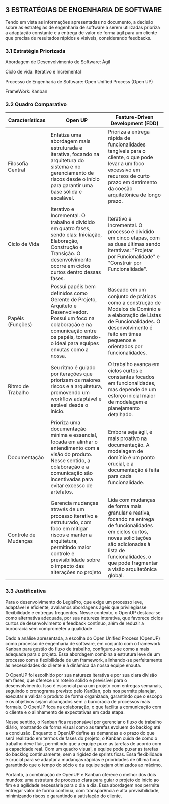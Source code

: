 ## 3 ESTRATÉGIAS DE ENGENHARIA DE SOFTWARE

Tendo em vista as informações apresentadas no documento, a decisão sobre as estratégias de engenharia de software a serem utilizadas prioriza a adaptação constante e a entrega de valor de forma ágil para um cliente que precisa de resultados rápidos e visíveis, considerando feedbacks.

### 3.1 Estratégia Priorizada

Abordagem de Desenvolvimento de Software: Ágil

Ciclo de vida: Iterativo e Incremental

Processo de Engenharia de Software: Open Unified Process (Open UP)

FrameWork: Kanban

### 3.2 Quadro Comparativo

| Características | Open UP | Feature-Driven Development (FDD) |
| --- | --- | --- |
| Filosofia Central | Enfatiza uma abordagem mais estruturada e iterativa, focando na arquitetura do sistema e no gerenciamento de riscos desde o início para garantir uma base sólida e escalável. | Prioriza a entrega rápida de funcionalidades tangíveis para o cliente, o que pode levar a um foco excessivo em recursos de curto prazo em detrimento da coesão arquitetônica de longo prazo. |
| Ciclo de Vida | Iterativo e Incremental. O trabalho é dividido em quatro fases, sendo elas: Iniciação, Elaboração, Construção e Transição. O desenvolvimento ocorre em ciclos curtos dentro dessas fases. | Iterativo e Incremental. O processo é dividido em cinco etapas, com as duas últimas sendo iterativas: "Projetar por Funcionalidade" e "Construir por Funcionalidade". |
| Papéis (Funções) | Possui papéis bem definidos como Gerente de Projeto, Arquiteto e Desenvolvedor. Possui um foco na colaboração e na comunicação entre os papéis, tornando-o ideal para equipes enxutas como a nossa. | Baseado em um conjunto de práticas como a construção de Modelos de Domínio e a elaboração de Listas de Funcionalidades. O desenvolvimento é feito em times pequenos e orientados por funcionalidades. |
| Ritmo de Trabalho | Seu ritmo é guiado por iterações que priorizam os maiores riscos e a arquitetura, promovendo um workflow adaptável e estável desde o início. | O trabalho avança em ciclos curtos e constantes focados em funcionalidades, mas depende de um esforço inicial maior de modelagem e planejamento detalhado. |
| Documentação | Prioriza uma documentação mínima e essencial, focada em alinhar o entendimento com a visão do produto. Nesse sentido, a colaboração e a comunicação são incentivadas para evitar excesso de artefatos. | Embora seja ágil, é mais proativo na documentação. A modelagem de domínio é um ponto crucial, e a documentação é feita para cada funcionalidade. |
| Controle de Mudanças | Gerencia mudanças através de um processo iterativo e estruturado, com foco em mitigar riscos e manter a arquitetura, permitindo maior controle e previsibilidade sobre o impacto das alterações no projeto | Lida com mudanças de forma mais granular e reativa, focando na entrega de funcionalidades em ciclos curtos, novas solicitações são adicionadas à lista de funcionalidades, o que pode fragmentar a visão arquitetônica global. |

### 3.3 Justificativa

Para o desenvolvimento do LegisPro, que exige um processo leve, adaptável e eficiente, avaliamos abordagens ágeis que privilegiasse flexibilidade e entregas frequentes. Nesse contexto, o OpenUP destaca-se como alternativa adequada, por sua natureza interativa, que favorece ciclos curtos de desenvolvimento e feedback contínuo, além de reduzir a burocracia sem comprometer a qualidade

Dado a análise apresentada, a escolha do Open Unified Process (OpenUP) como processo de engenharia de software, em conjunto com o framework Kanban para gestão do fluxo de trabalho, configurou-se como a mais adequada para o projeto. Essa abordagem combina a estrutura leve de um processo com a flexibilidade de um framework, alinhando-se perfeitamente às necessidades do cliente e à dinâmica da nossa equipe enxuta.

O OpenUP foi escolhido por sua natureza iterativa e por sua clara divisão em fases, que oferece um roteiro sólido e previsível para o desenvolvimento. Isso é essencial para um projeto com entregas semanais, seguindo o cronograma previsto pelo KanBan, pois nos permite planejar, executar e validar o produto de forma organizada, garantindo que o escopo e os objetivos sejam alcançados sem a burocracia de processos mais formais. O OpenUP foca na colaboração, o que facilita a comunicação com o cliente e o alinhamento de expectativas em cada etapa.

Nesse sentido, o Kanban fica responsável por gerenciar o fluxo de trabalho diário, mostrando de forma visual como as tarefas evoluem do backlog até a conclusão. Enquanto o OpenUP define as demandas e o prazo do que será realizado em termos de fases do projeto, o Kanban cuida de como o trabalho deve fluir, permitindo que a equipe puxe as tarefas de acordo com a capacidade real. Com um quadro visual, a equipe pode puxar as tarefas do backlog continuamente, sem a rigidez de sprints fixas. Essa flexibilidade é crucial para se adaptar a mudanças rápidas e prioridades de última hora, garantindo que o tempo do sócio e da equipe sejam otimizados ao máximo.

Portanto, a combinação de OpenUP e Kanban oferece o melhor dos dois mundos: uma estrutura de processo clara para guiar o projeto do início ao fim e a agilidade necessária para o dia a dia. Essa abordagem nos permite entregar valor de forma contínua, com transparência e alta previsibilidade, minimizando riscos e garantindo a satisfação do cliente.